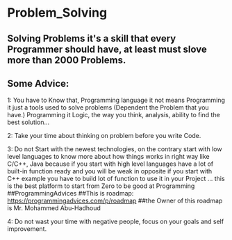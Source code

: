 # Problem_Solving

## Solving Problems it's a skill that every Programmer should have, at least must slove more than 2000 Problems.

## Some Advice:

1: You have to Know that, Programming language it not means Programming it just a tools used to solve problems (Dependent the Problem that you have.)
Programming it Logic, the way you think, analysis, ability to find the best solution...

2: Take your time about thinking on problem before you write Code.

3: Do not Start with the newest technologies, on the contrary start with low level languages to know more about how things works in right way like C/C++, Java
because if you start with high level languages have a lot of built-in function ready and you will be weak in opposite if you start with C++ example you have to build lot of function to use it in your Project ... 
this is the best platform to start from Zero to be good at Programming ##ProgrammingAdvices
##This is roadmap: https://programmingadvices.com/p/roadmap
##the Owner of this roadmap is Mr. Mohammed Abu-Hadhoud 

4: Do not wast your time with negative people, focus on your goals and self improvement.
